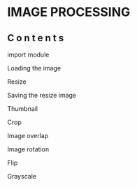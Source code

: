 # IMAGE PROCESSING
## C o n t e n t s

import module

Loading the image

Resize

Saving the resize image

Thumbnail

Crop

Image overlap

Image rotation

Flip

Grayscale